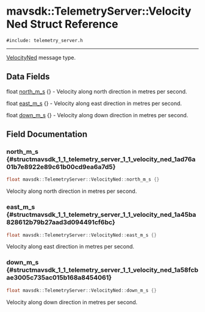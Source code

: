 # mavsdk::TelemetryServer::VelocityNed Struct Reference
`#include: telemetry_server.h`

----


[VelocityNed](structmavsdk_1_1_telemetry_server_1_1_velocity_ned.md) message type. 


## Data Fields


float [north_m_s](#structmavsdk_1_1_telemetry_server_1_1_velocity_ned_1ad76a01b7e8922e89c61b00cd9ea6a7d5) {} - Velocity along north direction in metres per second.

float [east_m_s](#structmavsdk_1_1_telemetry_server_1_1_velocity_ned_1a45ba828612b79b27aad3d094491cf6bc) {} - Velocity along east direction in metres per second.

float [down_m_s](#structmavsdk_1_1_telemetry_server_1_1_velocity_ned_1a58fcbae3005c735ac015b168a8454061) {} - Velocity along down direction in metres per second.


## Field Documentation


### north_m_s {#structmavsdk_1_1_telemetry_server_1_1_velocity_ned_1ad76a01b7e8922e89c61b00cd9ea6a7d5}

```cpp
float mavsdk::TelemetryServer::VelocityNed::north_m_s {}
```


Velocity along north direction in metres per second.


### east_m_s {#structmavsdk_1_1_telemetry_server_1_1_velocity_ned_1a45ba828612b79b27aad3d094491cf6bc}

```cpp
float mavsdk::TelemetryServer::VelocityNed::east_m_s {}
```


Velocity along east direction in metres per second.


### down_m_s {#structmavsdk_1_1_telemetry_server_1_1_velocity_ned_1a58fcbae3005c735ac015b168a8454061}

```cpp
float mavsdk::TelemetryServer::VelocityNed::down_m_s {}
```


Velocity along down direction in metres per second.

